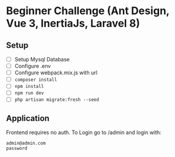 # Beginner Challenge (Ant Design, Vue 3, InertiaJs, Laravel 8)

## Setup

 - [ ] Setup Mysql Database
 - [ ] Configure .env
 - [ ] Configure webpack.mix.js with url
 - [ ] `composer install`
 - [ ] `npm install`
 - [ ] `npm run dev`
 - [ ] `php artisan migrate:fresh --seed`

## Application
Frontend requires no auth. To Login go to /admin and login with:

    admin@admin.com
    password
